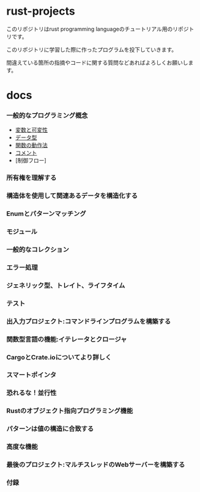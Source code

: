 # rust-projects

このリポジトリはrust programming languageのチュートリアル用のリポジトリです。


このリポジトリに学習した際に作ったプログラムを投下していきます。


間違えている箇所の指摘やコードに関する質問などあればよろしくお願いします。

# docs

### 一般的なプログラミング概念
- [変数と可変性](変数と可変性.md)
- [データ型](データ型.md)
- [関数の動作法](関数の動作法.md)
- [コメント](コメント.md)
- [制御フロー]


### 所有権を理解する
### 構造体を使用して関連あるデータを構造化する
### Enumとパターンマッチング
### モジュール
### 一般的なコレクション
### エラー処理
### ジェネリック型、トレイト、ライフタイム
### テスト
### 出入力プロジェクト:コマンドラインプログラムを構築する
### 関数型言語の機能:イテレータとクロージャ
### CargoとCrate.ioについてより詳しく
### スマートポインタ
### 恐れるな！並行性
### Rustのオブジェクト指向プログラミング機能
### パターンは値の構造に合致する
### 高度な機能
### 最後のプロジェクト:マルチスレッドのWebサーバーを構築する
### 付録
